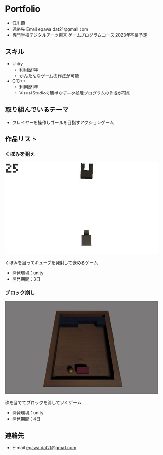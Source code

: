 # Portfolio

- 江川顕
- 連絡先 Email [egawa.dat21@gmail.com](egawa.dat21@gmail.com)
- 専門学校デジタルアーツ東京 ゲームプログラムコース 2023年卒業予定



## スキル
- Unity
  - 利用歴1年
  - かんたんなゲームの作成が可能
- C/C++
  - 利用歴1年
  - Visual Studioで簡単なデータ処理プログラムの作成が可能


## 取り組んでいるテーマ
- プレイヤーを操作しゴールを目指すアクションゲーム

## 作品リスト

### くぼみを狙え
[![a](image/2022-01-06093036.png)](https://unityroom.com/games/aim_for_the_dent)


くぼみを狙ってキューブを発射して嵌めるゲーム
- 開発環境：unity
- 開発期間：3日

### ブロック崩し
[![b](image/2022-01-19145757.png)](https://unityroom.com/games/bro)



珠を当ててブロックを消していくゲーム

- 開発環境：unity
- 開発期間：4日



## 連絡先
- E-mail [egawa.dat21@gmail.com](egawa.dat21@gmail.com)
